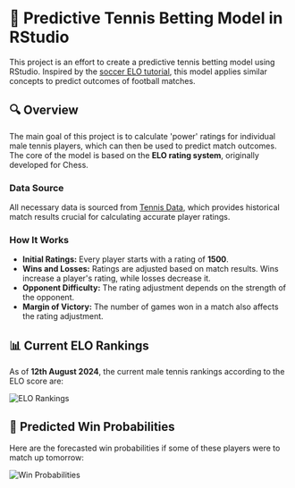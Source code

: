 

# 🎾 Predictive Tennis Betting Model in RStudio

This project is an effort to create a predictive tennis betting model using RStudio. Inspired by the [soccer ELO tutorial](https://betfair-datascientists.github.io/modelling/soccerEloTutorialR/), this model applies similar concepts to predict outcomes of football matches.

## 🔍 Overview

The main goal of this project is to calculate 'power' ratings for individual male tennis players, which can then be used to predict match outcomes. The core of the model is based on the **ELO rating system**, originally developed for Chess.

### Data Source

All necessary data is sourced from [Tennis Data](http://www.tennis-data.co.uk/), which provides historical match results crucial for calculating accurate player ratings.

### How It Works

- **Initial Ratings:** Every player starts with a rating of **1500**.
- **Wins and Losses:** Ratings are adjusted based on match results. Wins increase a player's rating, while losses decrease it.
- **Opponent Difficulty:** The rating adjustment depends on the strength of the opponent.
- **Margin of Victory:** The number of games won in a match also affects the rating adjustment.

## 📊 Current ELO Rankings

As of **12th August 2024**, the current male tennis rankings according to the ELO score are:

![ELO Rankings](C:\\Users\\Cgh\\Pictures\\tennis_elo.png)


## 🔮 Predicted Win Probabilities

Here are the forecasted win probabilities if some of these players were to match up tomorrow:

![Win Probabilities](C:\\Users\\Cgh\\Pictures\\tennis_predictions.png)

